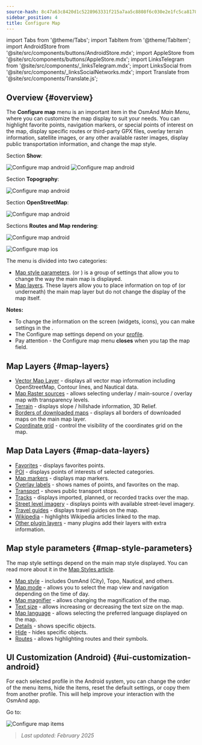 ```yaml
---
source-hash: 8c47a63c8420d1c5228963331f215a7aa5c8808f6c030e2e1fc5ca817821edbb
sidebar_position: 4
title: Configure Map
---
```

import Tabs from '@theme/Tabs';
import TabItem from '@theme/TabItem';
import AndroidStore from '@site/src/components/buttons/AndroidStore.mdx';
import AppleStore from '@site/src/components/buttons/AppleStore.mdx';
import LinksTelegram from '@site/src/components/_linksTelegram.mdx';
import LinksSocial from '@site/src/components/_linksSocialNetworks.mdx';
import Translate from '@site/src/components/Translate.js';

## Overview {#overview}

The **Configure map** menu is an important item in the OsmAnd *Main Menu*, where you can customize the map display to suit your needs. You can highlight favorite points, navigation markers, or special points of interest on the map, display specific routes or third-party GPX files, overlay terrain information, satellite images, or any other available raster images, display public transportation information, and change the map style.

<Tabs groupId="operating-systems" queryString="current-os">

<TabItem value="android" label="Android">

Section **Show**:

![Configure map android](@site/static/img/map/configure_map_show1_andr.png) ![Configure map android](@site/static/img/map/configure_map_show2_andr.png)

Section **Topography**:

![Configure map android](@site/static/img/map/configure_map_topography_andr.png)

Section **OpenStreetMap**:

![Configure map android](@site/static/img/map/configure_map_osm_andr.png)

Sections **Routes and Map rendering**:

![Configure map android](@site/static/img/map/configure_map_routes&Map_rendering_andr.png)

</TabItem>

<TabItem value="ios" label="iOS">

![Configure map ios](@site/static/img/map/configure-map-ios.png)

</TabItem>

</Tabs>

The **<Translate android="true" ids="configure_map"/>** menu is divided into two categories:

- [Map style parameters](#map-style-parameters). **<Translate android="true" ids="map_widget_map_rendering"/>** (or **<Translate ios="true" ids="map_widget_renderer"/>**) is a group of settings that allow you to change the way the main map is displayed.
- [Map layers](#map-layers). These layers allow you to place information on top of (or underneath) the main map layer but do not change the display of the map itself.

**Notes:**

- To change the information on the screen (widgets, icons), you can make settings in the [<Translate android="true" ids="layer_map_appearance"/>](../widgets/index.md).
- The Configure map settings depend on your [profile](../personal/profiles.md).
- Pay attention - the Configure map menu **closes** when you tap the map field.

## Map Layers {#map-layers}

- [Vector Map Layer](../map/vector-maps.md) - displays all vector map information including OpenStreetMap, Contour lines, and Nautical data.
- [Map Raster sources](../map/raster-maps.md#select-raster-maps) - allows selecting underlay / main-source / overlay map with transparency levels.
- [Terrain](../plugins/topography.md#hillshade-slope-and-altitude-layers) - displays slope / hillshade information, 3D Relief.
- [Borders of downloaded maps](../map/vector-maps.md#show-borders) - displays all borders of downloaded maps on the main map layer.
- [Coordinate grid](../map/vector-maps.md#coordinates-grid) - control the visibility of the coordinates grid on the map.

## Map Data Layers {#map-data-layers}

- [Favorites](../map/point-layers-on-map.md) - displays favorites points.
- [POI](../map/point-layers-on-map.md) - displays points of interests of selected categories.
- [Map markers](../map/point-layers-on-map.md) - displays map markers.
- [Overlay labels](../map/point-layers-on-map.md) - shows names of points, and favorites on the map.
- [Transport](../map/vector-maps.md#transport) - shows public transport stops.
- [Tracks](../map/tracks/index.md) - displays imported, planned, or recorded tracks over the map.
- [Street level imagery](../plugins/mapillary.md#map-layer) - displays points with available street-level imagery.
- [Travel guides](../plan-route/travel-guides.md) - displays travel guides on the map.
- [Wikipedia](../plugins/wikipedia.md) - highlights Wikipedia articles linked to the map.
- [Other plugin layers](../plugins/index.md#configure-plugin) - many plugins add their layers with extra information.

## Map style parameters {#map-style-parameters}

The map style settings depend on the main map style displayed. You can read more about it in the [Map Styles article](../map/vector-maps).

- [Map style](../map/vector-maps.md#default-map-styles) - includes OsmAnd (City), Topo, Nautical, and others.
- [Map mode](../map/vector-maps.md#map-mode) - allows you to select the map view and navigation depending on the time of day.
- [Map magnifier](../map/vector-maps.md#map-magnifier) - allows changing the magnification of the map.
- [Text size](../map/vector-maps.md#text-size) - allows increasing or decreasing the text size on the map.
- [Map language](../map/vector-maps.md#map-language) - allows selecting the preferred language displayed on the map.
- [Details](../map/vector-maps.md#details) - shows specific objects.
- [Hide](../map/vector-maps.md#hide) - hides specific objects.
- [Routes](../map/vector-maps.md#routes) - allows highlighting routes and their symbols.

## UI Customization (Android) {#ui-customization-android}

For each selected profile in the Android system, you can change the order of the <Translate android="true" ids="configure_map"/> menu items, hide the items, reset the default settings, or copy them from another profile. This will help improve your interaction with the OsmAnd app.

Go to: *<Translate android="true" ids="shared_string_menu,configure_profile,ui_customization,configure_map"/>*

![Configure map items ](@site/static/img/settings/configure-screen-ui-customization.png)

> *Last updated: February 2025*